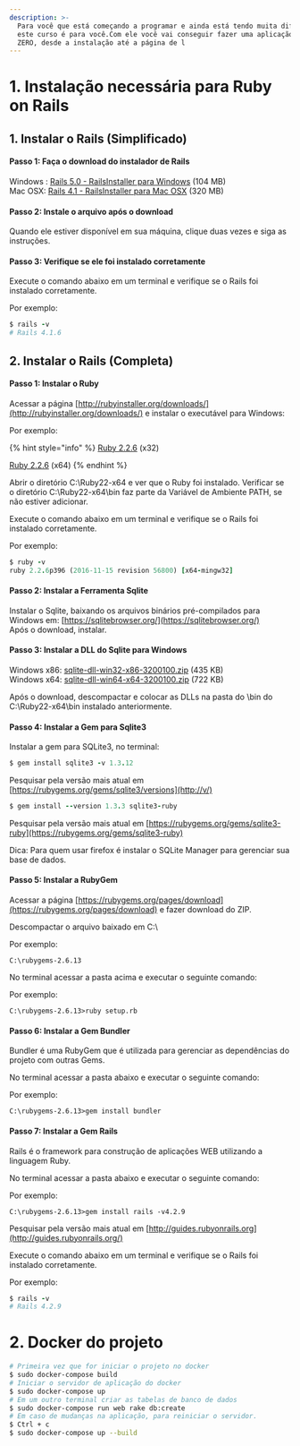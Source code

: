```yaml
---
description: >-
  Para você que está começando a programar e ainda está tendo muita dificuldade,
  este curso é para você.Com ele você vai conseguir fazer uma aplicação WEB do
  ZERO, desde a instalação até a página de l
---
```


# 1. Instalação necessária para Ruby on Rails

## 1. Instalar o Rails \(Simplificado\)

#### Passo 1: Faça o download do instalador de Rails

Windows : [Rails 5.0 - RailsInstaller para Windows](https://s3.amazonaws.com/railsinstaller/Windows/railsinstaller-3.3.0.exe) \(104 MB\)  
Mac OSX: [Rails 4.1 - RailsInstaller para Mac OSX](https://s3.amazonaws.com/railsinstaller/OSX/RailsInstaller-1.0.4-osx-10.7.app.tgz) \(320 MB\)

#### Passo 2: Instale o arquivo após o download

Quando ele estiver disponível em sua máquina, clique duas vezes e siga as instruções.

#### Passo 3: Verifique se ele foi instalado corretamente

Execute o comando abaixo em um terminal e verifique se o Rails foi instalado corretamente.

Por exemplo:

```ruby
$ rails -v
# Rails 4.1.6
```

## 2. Instalar o Rails \(Completa\)

#### Passo 1: Instalar o Ruby 

Acessar a página [http://rubyinstaller.org/downloads/](http://rubyinstaller.org/downloads/) e instalar o executável para Windows:  
  
Por exemplo: 

{% hint style="info" %}
 [Ruby 2.2.6](https://dl.bintray.com/oneclick/rubyinstaller/rubyinstaller-2.2.6.exe) \(x32\)

[Ruby 2.2.6](https://dl.bintray.com/oneclick/rubyinstaller/rubyinstaller-2.2.6-x64.exe) \(x64\)
{% endhint %}

Abrir o diretório C:\Ruby22-x64 e ver que o Ruby foi instalado. Verificar se o diretório C:\Ruby22-x64\bin faz parte da Variável de Ambiente PATH, se não estiver adicionar.

Execute o comando abaixo em um terminal e verifique se o Rails foi instalado corretamente.

Por exemplo:

```ruby
$ ruby -v
ruby 2.2.6p396 (2016-11-15 revision 56800) [x64-mingw32]
```

#### Passo 2: Instalar a Ferramenta Sqlite

Instalar o Sqlite, baixando os arquivos binários pré-compilados para Windows em: [https://sqlitebrowser.org/](https://sqlitebrowser.org/)   
Após o download, instalar.

#### Passo 3: Instalar a DLL do Sqlite para Windows

Windows x86: [sqlite-dll-win32-x86-3200100.zip](https://www.sqlite.org/2017/sqlite-dll-win32-x86-3200100.zip) \(435 KB\)  
Windows x64: [sqlite-dll-win64-x64-3200100.zip](https://www.sqlite.org/2017/sqlite-dll-win64-x64-3200100.zip) \(722 KB\)  
  
Após o download, descompactar e colocar as DLLs na pasta do \bin do C:\Ruby22-x64\bin instalado anteriormente.

#### Passo 4: Instalar a Gem para Sqlite3

Instalar a gem para SQLite3, no terminal:

```ruby
$ gem install sqlite3 -v 1.3.12
```

 Pesquisar pela versão mais atual em [https://rubygems.org/gems/sqlite3/versions](http://v/)

```ruby
$ gem install --version 1.3.3 sqlite3-ruby
```

 Pesquisar pela versão mais atual em [https://rubygems.org/gems/sqlite3-ruby](https://rubygems.org/gems/sqlite3-ruby)  
  
Dica: Para quem usar firefox é instalar o SQLite Manager para gerenciar sua base de dados.

#### Passo 5: Instalar a RubyGem

Acessar a página [https://rubygems.org/pages/download](https://rubygems.org/pages/download) e fazer download do ZIP.  
  
Descompactar o arquivo baixado em C:\  
  
Por exemplo:

```text
C:\rubygems-2.6.13
```

 No terminal acessar a pasta acima e executar o seguinte comando:  
  
Por exemplo:

```text
C:\rubygems-2.6.13>ruby setup.rb
```

#### Passo 6: Instalar a Gem Bundler

Bundler é uma RubyGem que é utilizada para gerenciar as dependências do projeto com outras Gems.  
  
No terminal acessar a pasta abaixo e executar o seguinte comando:  
  
Por exemplo:

```text
C:\rubygems-2.6.13>gem install bundler
```

#### Passo 7: Instalar a Gem Rails

Rails é o framework para construção de aplicações WEB utilizando a linguagem Ruby.  
  
No terminal acessar a pasta abaixo e executar o seguinte comando:  
  
Por exemplo:

```text
C:\rubygems-2.6.13>gem install rails -v4.2.9
```

Pesquisar pela versão mais atual em [http://guides.rubyonrails.org](http://guides.rubyonrails.org/)  
  
Execute o comando abaixo em um terminal e verifique se o Rails foi instalado corretamente.  
  
Por exemplo:

```ruby
$ rails -v
# Rails 4.2.9
```
# 2. Docker do projeto

```bash
# Primeira vez que for iniciar o projeto no docker
$ sudo docker-compose build
# Iniciar o servidor de aplicação do docker
$ sudo docker-compose up
# Em um outro terminal criar as tabelas de banco de dados
$ sudo docker-compose run web rake db:create
# Em caso de mudanças na aplicação, para reiniciar o servidor.
$ Ctrl + c
$ sudo docker-compose up --build




